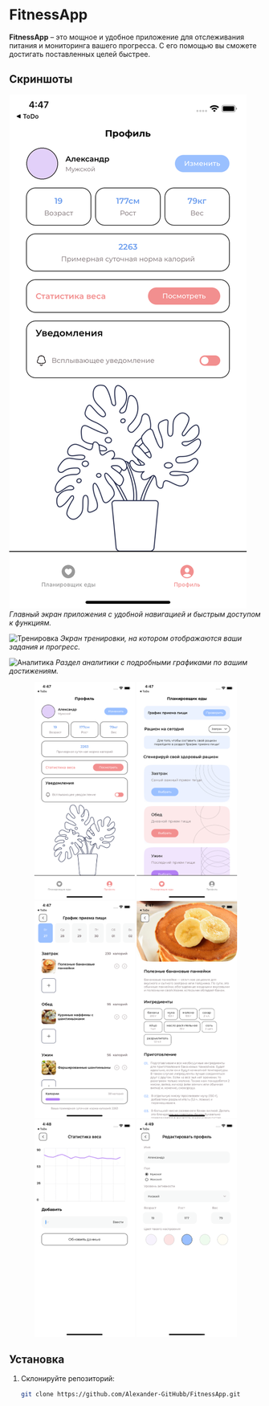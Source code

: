 # FitnessApp

**FitnessApp** – это мощное и удобное приложение для отслеживания питания и мониторинга вашего прогресса. С его помощью вы сможете достигать поставленных целей быстрее.

## Скриншоты

![Главный экран](https://github.com/Alexander-GitHubb/FitnessApp/blob/main/screenshots/Simulator%20Screenshot%20-%20iPhone%2011%20-%202023-06-27%20at%2016.47.41.png)
*Главный экран приложения с удобной навигацией и быстрым доступом к функциям.*

![Тренировка](https://github.com/Alexander-GitHubb/FitnessApp/blob/main/screenshots/workout.png)
*Экран тренировки, на котором отображаются ваши задания и прогресс.*

![Аналитика](https://github.com/Alexander-GitHubb/FitnessApp/blob/main/screenshots/analytics.png)
*Раздел аналитики с подробными графиками по вашим достижениям.*

<p align="center">
  <img src="https://github.com/Alexander-GitHubb/FitnessApp/blob/main/screenshots/Simulator%20Screenshot%20-%20iPhone%2011%20-%202023-06-27%20at%2016.47.41.png" alt="Главный экран" width="200"/>
  <img src="https://github.com/Alexander-GitHubb/FitnessApp/blob/main/screenshots/Simulator%20Screenshot%20-%20iPhone%2011%20-%202023-06-27%20at%2016.47.13.png" alt="Планировщик еды" width="200"/>
  <img src="https://github.com/Alexander-GitHubb/FitnessApp/blob/main/screenshots/Simulator%20Screenshot%20-%20iPhone%2011%20-%202023-06-27%20at%2016.47.27.png" alt="График приема пищи" width="200"/>
   <img src="https://github.com/Alexander-GitHubb/FitnessApp/blob/main/screenshots/Simulator%20Screenshot%20-%20iPhone%2011%20-%202023-06-27%20at%2016.47.33.png" alt="О блюде" width="200"/>
   <img src="https://github.com/Alexander-GitHubb/FitnessApp/blob/main/screenshots/Simulator%20Screenshot%20-%20iPhone%2011%20-%202023-06-27%20at%2016.48.47.png" alt="Статистика веса" width="200"/>
   <img src="https://github.com/Alexander-GitHubb/FitnessApp/blob/main/screenshots/Simulator%20Screenshot%20-%20iPhone%2011%20-%202023-06-27%20at%2016.49.01.png" alt="Редактировать профиль" width="200"/>
</p>

## Установка

1. Склонируйте репозиторий:

   ```bash
   git clone https://github.com/Alexander-GitHubb/FitnessApp.git
